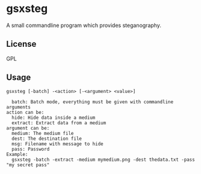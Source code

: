 # gsxsteg

A small commandline program which provides steganography.

## License

GPL

## Usage

~~~
gsxsteg [-batch] -<action> [-<argument> <value>]
 
  batch: Batch mode, everything must be given with commandline arguments
action can be:
  hide: Hide data inside a medium
  extract: Extract data from a medium
argument can be:
  medium: The medium file
  dest: The destination file
  msg: Filename with message to hide
  pass: Password
Example:
  gsxsteg -batch -extract -medium mymedium.png -dest thedata.txt -pass "my secret pass"
~~~